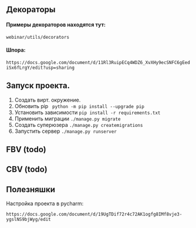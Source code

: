 ## Декораторы

#### Примеры декораторов находятся тут:
`webinar/utils/decorators`

#### Шпора:
`https://docs.google.com/document/d/11Rl3RuipECq4WDZ6_XvXHy9ecSNFC6gEediSx6fLrgY/edit?usp=sharing`

## Запуск проекта.

1. Создать вирт. окружение.
1. Обновить pip 
`  python -m pip install --upgrade pip
`
1. Установить зависимости  `pip install -r requirements.txt`
1. Применить миграции `./manage.py migrate`
1. Создать суперюзера `./manage.py createmigrations`
1. Запустить сервер `./manage.py runserver`

## FBV (todo)

## CBV (todo)


## Полезняшки

Настройка проекта в pycharm:

`https://docs.google.com/document/d/19UgTDif72r4c72AK1ogfg8IMf8vje3-ygslNS9bjWyg/edit`